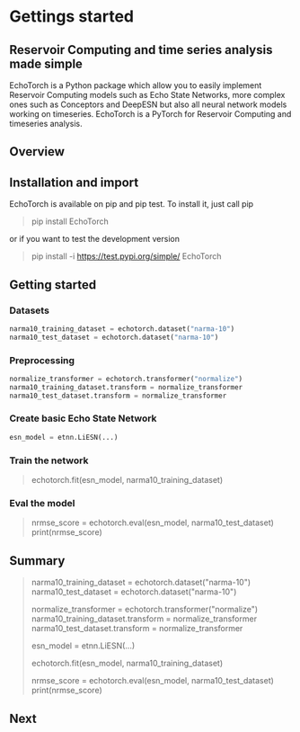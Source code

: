 
# Gettings started

## Reservoir Computing and time series analysis made simple

EchoTorch is a Python package which allow you to easily implement Reservoir Computing
models such as Echo State Networks, more complex ones such as Conceptors and 
DeepESN but also all neural network models working on timeseries. EchoTorch is a 
PyTorch for Reservoir Computing and timeseries analysis.

## Overview

## Installation and import

EchoTorch is available on pip and pip test. To install it, just call pip

> pip install EchoTorch

or if you want to test the development version

> pip install -i https://test.pypi.org/simple/ EchoTorch

## Getting started


### Datasets

```python
narma10_training_dataset = echotorch.dataset("narma-10")
narma10_test_dataset = echotorch.dataset("narma-10")
```

### Preprocessing

```python
normalize_transformer = echotorch.transformer("normalize")
narma10_training_dataset.transform = normalize_transformer
narma10_test_dataset.transform = normalize_transformer
```

### Create basic Echo State Network

```python
esn_model = etnn.LiESN(...)
```

### Train the network

> echotorch.fit(esn_model, narma10_training_dataset)

### Eval the model

> nrmse_score = echotorch.eval(esn_model, narma10_test_dataset)
> print(nrmse_score)

## Summary

> narma10_training_dataset = echotorch.dataset("narma-10")
> narma10_test_dataset = echotorch.dataset("narma-10")
> 
> normalize_transformer = echotorch.transformer("normalize")
> narma10_training_dataset.transform = normalize_transformer
> narma10_test_dataset.transform = normalize_transformer
> 
> esn_model = etnn.LiESN(...)
> 
> echotorch.fit(esn_model, narma10_training_dataset)
> 
> nrmse_score = echotorch.eval(esn_model, narma10_test_dataset)
> print(nrmse_score)

## Next


